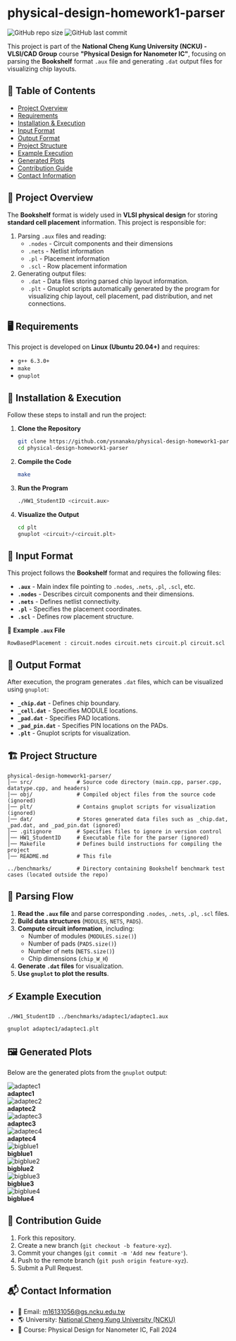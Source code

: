 # physical-design-homework1-parser

![GitHub repo size](https://img.shields.io/github/repo-size/ysnanako/physical-design-homework1-parser)
![GitHub last commit](https://img.shields.io/github/last-commit/ysnanako/physical-design-homework1-parser)

This project is part of the **National Cheng Kung University (NCKU) - VLSI/CAD Group** course **"Physical Design for Nanometer IC"**, focusing on parsing the **Bookshelf** format `.aux` file and generating `.dat` output files for visualizing chip layouts.

## 📖 Table of Contents
- [Project Overview](#project-overview)
- [Requirements](#requirements)
- [Installation & Execution](#installation--execution)
- [Input Format](#input-format)
- [Output Format](#output-format)
- [Project Structure](#project-structure)
- [Example Execution](#example-execution)
- [Generated Plots](#generated-plots)
- [Contribution Guide](#contribution-guide)
- [Contact Information](#contact-information)

## 📝 Project Overview
The **Bookshelf** format is widely used in **VLSI physical design** for storing **standard cell placement** information. This project is responsible for:
1. Parsing `.aux` files and reading:
   - `.nodes` - Circuit components and their dimensions
   - `.nets` - Netlist information
   - `.pl` - Placement information
   - `.scl` - Row placement information
2. Generating output files:
   - `.dat` - Data files storing parsed chip layout information.
   - `.plt` - Gnuplot scripts automatically generated by the program for visualizing chip layout, cell placement, pad distribution, and net connections.

## 🖥️ Requirements
This project is developed on **Linux (Ubuntu 20.04+)** and requires:
- `g++ 6.3.0+`
- `make`
- `gnuplot`

## 🚀 Installation & Execution
Follow these steps to install and run the project:

1. **Clone the Repository**
   ```bash
   git clone https://github.com/ysnanako/physical-design-homework1-parser.git
   cd physical-design-homework1-parser
   ```

2. **Compile the Code**
   ```bash
   make
   ```

3. **Run the Program**
   ```bash
   ./HW1_StudentID <circuit.aux>
   ```

4. **Visualize the Output**
   ```bash
   cd plt
   gnuplot <circuit>/<circuit.plt>
   ```

## 📂 Input Format
This project follows the **Bookshelf** format and requires the following files:
- **`.aux`** - Main index file pointing to `.nodes`, `.nets`, `.pl`, `.scl`, etc.
- **`.nodes`** - Describes circuit components and their dimensions.
- **`.nets`** - Defines netlist connectivity.
- **`.pl`** - Specifies the placement coordinates.
- **`.scl`** - Defines row placement structure.

📄 **Example `.aux` File**
```
RowBasedPlacement : circuit.nodes circuit.nets circuit.pl circuit.scl
```

## 📄 Output Format
After execution, the program generates `.dat` files, which can be visualized using `gnuplot`:
- **`_chip.dat`** - Defines chip boundary.
- **`_cell.dat`** - Specifies MODULE locations.
- **`_pad.dat`** - Specifies PAD locations.
- **`_pad_pin.dat`** - Specifies PIN locations on the PADs.
- **`.plt`** - Gnuplot scripts for visualization.

## 🏗️ Project Structure
```
physical-design-homework1-parser/
│── src/              # Source code directory (main.cpp, parser.cpp, datatype.cpp, and headers)
│── obj/              # Compiled object files from the source code (ignored)
│── plt/              # Contains gnuplot scripts for visualization (ignored)
│── dat/              # Stores generated data files such as _chip.dat, _pad.dat, and _pad_pin.dat (ignored)
│── .gitignore        # Specifies files to ignore in version control
│── HW1_StudentID     # Executable file for the parser (ignored)
│── Makefile          # Defines build instructions for compiling the project
│── README.md         # This file

../benchmarks/        # Directory containing Bookshelf benchmark test cases (located outside the repo)

```

## 🔹 **Parsing Flow**
1. **Read the `.aux` file** and parse corresponding `.nodes`, `.nets`, `.pl`, `.scl` files.
2. **Build data structures** (`MODULES`, `NETS`, `PADS`).
3. **Compute circuit information**, including:
   - Number of modules (`MODULES.size()`)
   - Number of pads (`PADS.size()`)
   - Number of nets (`NETS.size()`)
   - Chip dimensions (`chip_W_H`)
4. **Generate `.dat` files** for visualization.
5. **Use `gnuplot` to plot the results**.

## ⚡ **Example Execution**
```bash
./HW1_StudentID ../benchmarks/adaptec1/adaptec1.aux
```
```bash
gnuplot adaptec1/adaptec1.plt
```

## 🖼️ Generated Plots
Below are the generated plots from the `gnuplot` output:

![adaptec1](https://github.com/user-attachments/assets/09f5d401-fee3-46cd-b48d-7a336de86010)  
**adaptec1**  
![adaptec2](https://github.com/user-attachments/assets/c7ab4d4e-588e-4f27-bd2c-6dc2024882bf)  
**adaptec2**  
![adaptec3](https://github.com/user-attachments/assets/66b46e68-b2ce-486e-bbd8-322ecbf2d06f)  
**adaptec3**  
![adaptec4](https://github.com/user-attachments/assets/7477fb03-103c-4bcb-8945-2e77b7482bff)  
**adaptec4**  
![bigblue1](https://github.com/user-attachments/assets/91bbacfe-57e5-4794-ad7d-bb3354fb5266)  
**bigblue1**  
![bigblue2](https://github.com/user-attachments/assets/dff18cc7-2947-4346-80b5-c173842fe564)  
**bigblue2**  
![bigblue3](https://github.com/user-attachments/assets/c47068a3-3525-450c-8767-cd28a4a3579d)  
**bigblue3**  
![bigblue4](https://github.com/user-attachments/assets/bdddc174-ce87-406d-879b-e6d3ffda5956)  
**bigblue4**  

## 🤝 Contribution Guide
1. Fork this repository.
2. Create a new branch (`git checkout -b feature-xyz`).
3. Commit your changes (`git commit -m 'Add new feature'`).
4. Push to the remote branch (`git push origin feature-xyz`).
5. Submit a Pull Request.

## 📬 Contact Information
- 📧 Email: m16131056@gs.ncku.edu.tw
- 🌎 University: [National Cheng Kung University (NCKU)](https://www.ncku.edu.tw)
- 📖 Course: Physical Design for Nanometer IC, Fall 2024
